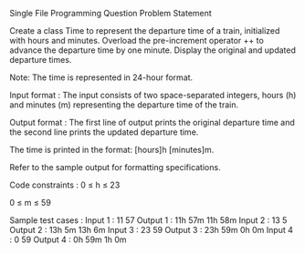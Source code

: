 Single File Programming Question
Problem Statement



Create a class Time to represent the departure time of a train, initialized with hours and minutes. Overload the pre-increment operator ++ to advance the departure time by one minute. Display the original and updated departure times.



Note: The time is represented in 24-hour format.

Input format :
The input consists of two space-separated integers, hours (h) and minutes (m) representing the departure time of the train.

Output format :
The first line of output prints the original departure time and the second line prints the updated departure time.

The time is printed in the format: [hours]h [minutes]m.



Refer to the sample output for formatting specifications.

Code constraints :
0 ≤ h ≤ 23

0 ≤ m ≤ 59

Sample test cases :
Input 1 :
11 57
Output 1 :
11h 57m
11h 58m
Input 2 :
13 5
Output 2 :
13h 5m
13h 6m
Input 3 :
23 59
Output 3 :
23h 59m
0h 0m
Input 4 :
0 59
Output 4 :
0h 59m
1h 0m